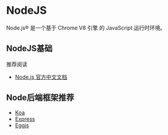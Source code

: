# NodeJS

Node.js® 是一个基于 Chrome V8 引擎 的 JavaScript 运行时环境。

## NodeJS基础

推荐阅读
- [Node.js 官方中文文档](https://nodejs.org/zh-cn/docs/guides/)

## Node后端框架推荐

- [Koa]()
- [Express]()
- [Eggjs]()
